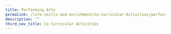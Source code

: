```yaml
---
title: Performing Arts
permalink: /life-skills-and-enrichment/Co-Curricular-Activities/performing-arts/
description: ""
third_nav_title: Co Curricular Activities
---
```

